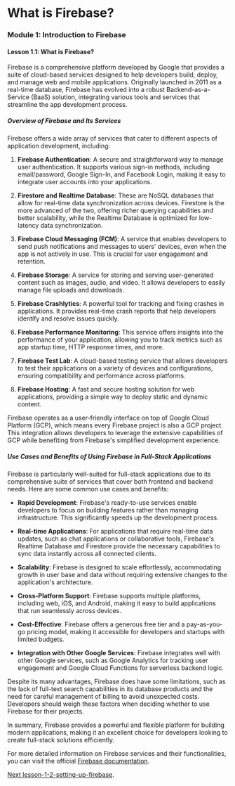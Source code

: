 # What is Firebase?

### Module 1: Introduction to Firebase

#### Lesson 1.1: What is Firebase?

Firebase is a comprehensive platform developed by Google that provides a suite of cloud-based services designed to help developers build, deploy, and manage web and mobile applications. Originally launched in 2011 as a real-time database, Firebase has evolved into a robust Backend-as-a-Service (BaaS) solution, integrating various tools and services that streamline the app development process.

##### Overview of Firebase and Its Services

Firebase offers a wide array of services that cater to different aspects of application development, including:

1. **Firebase Authentication**: A secure and straightforward way to manage user authentication. It supports various sign-in methods, including email/password, Google Sign-In, and Facebook Login, making it easy to integrate user accounts into your applications.

2. **Firestore and Realtime Database**: These are NoSQL databases that allow for real-time data synchronization across devices. Firestore is the more advanced of the two, offering richer querying capabilities and better scalability, while the Realtime Database is optimized for low-latency data synchronization.

3. **Firebase Cloud Messaging (FCM)**: A service that enables developers to send push notifications and messages to users' devices, even when the app is not actively in use. This is crucial for user engagement and retention.

4. **Firebase Storage**: A service for storing and serving user-generated content such as images, audio, and video. It allows developers to easily manage file uploads and downloads.

5. **Firebase Crashlytics**: A powerful tool for tracking and fixing crashes in applications. It provides real-time crash reports that help developers identify and resolve issues quickly.

6. **Firebase Performance Monitoring**: This service offers insights into the performance of your application, allowing you to track metrics such as app startup time, HTTP response times, and more.

7. **Firebase Test Lab**: A cloud-based testing service that allows developers to test their applications on a variety of devices and configurations, ensuring compatibility and performance across platforms.

8. **Firebase Hosting**: A fast and secure hosting solution for web applications, providing a simple way to deploy static and dynamic content.

Firebase operates as a user-friendly interface on top of Google Cloud Platform (GCP), which means every Firebase project is also a GCP project. This integration allows developers to leverage the extensive capabilities of GCP while benefiting from Firebase's simplified development experience.

##### Use Cases and Benefits of Using Firebase in Full-Stack Applications

Firebase is particularly well-suited for full-stack applications due to its comprehensive suite of services that cover both frontend and backend needs. Here are some common use cases and benefits:

- **Rapid Development**: Firebase's ready-to-use services enable developers to focus on building features rather than managing infrastructure. This significantly speeds up the development process.

- **Real-time Applications**: For applications that require real-time data updates, such as chat applications or collaborative tools, Firebase's Realtime Database and Firestore provide the necessary capabilities to sync data instantly across all connected clients.

- **Scalability**: Firebase is designed to scale effortlessly, accommodating growth in user base and data without requiring extensive changes to the application's architecture.

- **Cross-Platform Support**: Firebase supports multiple platforms, including web, iOS, and Android, making it easy to build applications that run seamlessly across devices.

- **Cost-Effective**: Firebase offers a generous free tier and a pay-as-you-go pricing model, making it accessible for developers and startups with limited budgets.

- **Integration with Other Google Services**: Firebase integrates well with other Google services, such as Google Analytics for tracking user engagement and Google Cloud Functions for serverless backend logic.

Despite its many advantages, Firebase does have some limitations, such as the lack of full-text search capabilities in its database products and the need for careful management of billing to avoid unexpected costs. Developers should weigh these factors when deciding whether to use Firebase for their projects.

In summary, Firebase provides a powerful and flexible platform for building modern applications, making it an excellent choice for developers looking to create full-stack solutions efficiently.

For more detailed information on Firebase services and their functionalities, you can visit the official [Firebase documentation](https://firebase.google.com/docs).

[Next lesson-1-2-setting-up-firebase](./lesson-1-2-setting-up-firebase.md).
